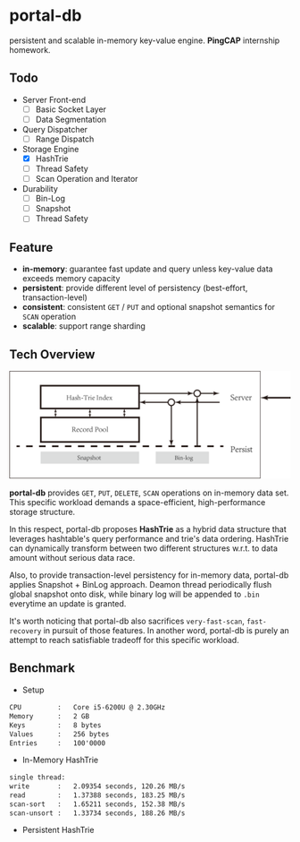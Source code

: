 # portal-db

persistent and scalable in-memory key-value engine. **PingCAP** internship homework.

## Todo

- Server Front-end
  - [ ] Basic Socket Layer
  - [ ] Data Segmentation
- Query Dispatcher
  - [ ] Range Dispatch
- Storage Engine
  - [x] HashTrie
  - [ ] Thread Safety
  - [ ] Scan Operation and Iterator
- Durability
  - [ ] Bin-Log
  - [ ] Snapshot
  - [ ] Thread Safety

## Feature

- **in-memory**: guarantee fast update and query unless key-value data exceeds memory capacity
- **persistent**: provide different level of persistency (best-effort, transaction-level)
- **consistent**: consistent `GET` / `PUT` and optional snapshot semantics for `SCAN` operation
- **scalable**: support range sharding

## Tech Overview

![architecture](./docs/arch.png)

**portal-db** provides `GET`, `PUT`, `DELETE`, `SCAN` operations on in-memory data set. This specific workload demands a space-efficient, high-performance storage structure.

In this respect, portal-db proposes **HashTrie** as a hybrid data structure that leverages hashtable's query performance and trie's data ordering. HashTrie can dynamically transform between two different structures w.r.t. to data amount without serious data race.

Also, to provide transaction-level persistency for in-memory data, portal-db applies Snapshot + BinLog approach. Deamon thread periodically flush global snapshot onto disk, while binary log will be appended to `.bin` everytime an update is granted.

It's worth noticing that portal-db also sacrifices `very-fast-scan`, `fast-recovery` in pursuit of those features. In another word, portal-db is purely an attempt to reach satisfiable tradeoff for this specific workload.

## Benchmark

- Setup

```
CPU         :   Core i5-6200U @ 2.30GHz
Memory      :   2 GB
Keys        :   8 bytes
Values      :   256 bytes
Entries     :   100'0000
```

- In-Memory HashTrie

```
single thread:
write       :   2.09354 seconds, 120.26 MB/s
read        :   1.37388 seconds, 183.25 MB/s
scan-sort   :   1.65211 seconds, 152.38 MB/s
scan-unsort :   1.33734 seconds, 188.26 MB/s
```

- Persistent HashTrie